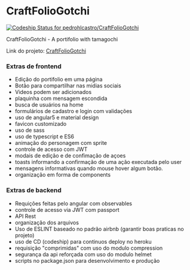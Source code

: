 # CraftFolioGotchi

[![Codeship Status for pedrohlcastro/CraftFolioGotchi](https://app.codeship.com/projects/ca776fc0-50b0-0137-94e7-26d1636fb6a9/status?branch=master)](https://app.codeship.com/projects/340020)

CraftFolioGotchi - A portifolio with tamagochi

Link do projeto: [CraftFolioGotchi](https://craftfoliogotchi-pedrohlcastro.herokuapp.com/)


### Extras de frontend

* Edição do portifolio em uma página
* Botão para compartilhar nas midias sociais
* Videos podem ser adicionados
* plaquinha com mensagem escondida
* busca de usuários na home
* formulários de cadastro e login com validações
* uso de angular5 e material design
* favicon customizado
* uso de sass
* uso de typescript e ES6
* animação do personagem com sprite
* controle de acesso com JWT
* modais de edição e de confimação de açoes
* toasts informando a confirmação de uma ação executada pelo user
* mensagens informativas quando mouse hover algum botão.
* organização em forma de components


### Extras de backend

* Requições feitas pelo angular com observables
* controle de acesso via JWT com passport
* API Rest
* organização dos arquivos
* Uso de ESLINT baseado no padrão airbnb (garantir boas praticas no projeto)
* uso de CD (codeship) para continuos deploy no heroku
* requisição "comprimidas" com uso do modulo compression
* segurança da api reforçada com uso do modulo helmet
* scripts no package.json para desenvolvimento e produção
